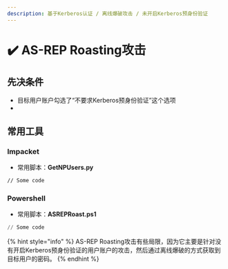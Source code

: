 ```yaml
---
description: 基于Kerberos认证 / 离线爆破攻击 / 未开启Kerberos预身份验证
---
```


# ✔️ AS-REP Roasting攻击

## 先决条件

* 目标用户账户勾选了“不要求Kerberos预身份验证”这个选项
*

## 常用工具

### Impacket

* 常用脚本：**GetNPUsers.py**

```bash
// Some code
```

### Powershell

* 常用脚本：**ASREPRoast.ps1**

```powershell
// Some code
```





{% hint style="info" %}
AS-REP Roasting攻击有些局限，因为它主要是针对没有开启Kerberos预身份验证的用户账户的攻击，然后通过离线爆破的方式获取到目标用户的密码。
{% endhint %}
